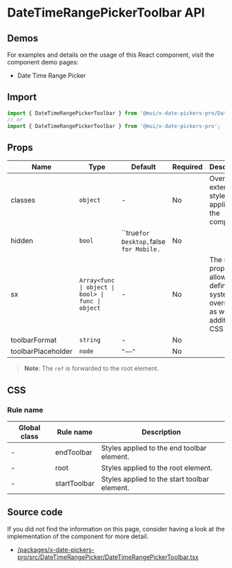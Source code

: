 # DateTimeRangePickerToolbar API

## Demos

For examples and details on the usage of this React component, visit the component demo pages:

- Date Time Range Picker

## Import

```jsx
import { DateTimeRangePickerToolbar } from '@mui/x-date-pickers-pro/DateTimeRangePicker';
// or
import { DateTimeRangePickerToolbar } from '@mui/x-date-pickers-pro';
```

## Props

| Name | Type | Default | Required | Description |
|------|------|---------|----------|-------------|
| classes | `object` | - | No | Override or extend the styles applied to the component. |
| hidden | `bool` | ``true` for Desktop, `false` for Mobile.` | No |  |
| sx | `Array<func \| object \| bool> \| func \| object` | - | No | The system prop that allows defining system overrides as well as additional CSS styles. |
| toolbarFormat | `string` | - | No |  |
| toolbarPlaceholder | `node` | `"––"` | No |  |

> **Note**: The `ref` is forwarded to the root element.

## CSS

### Rule name

| Global class | Rule name | Description |
|--------------|-----------|-------------|
| - | endToolbar | Styles applied to the end toolbar element. |
| - | root | Styles applied to the root element. |
| - | startToolbar | Styles applied to the start toolbar element. |

## Source code

If you did not find the information on this page, consider having a look at the implementation of the component for more detail.

- [/packages/x-date-pickers-pro/src/DateTimeRangePicker/DateTimeRangePickerToolbar.tsx](https://github.com/mui/material-ui/tree/HEAD/packages/x-date-pickers-pro/src/DateTimeRangePicker/DateTimeRangePickerToolbar.tsx)